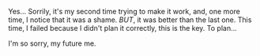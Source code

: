 Yes... Sorrily, it's my second time trying to make it work, and, one more time, I notice that it was a shame. *BUT*, it was better than the last one. This time, I failed because I didn't plan it correctly, this is the key. To plan...

I'm so sorry, my future me.

